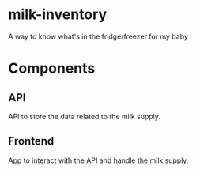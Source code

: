 # milk-inventory
A way to know what's in the fridge/freezer for my baby !

# Components

## API
API to store the data related to the milk supply.

## Frontend
App to interact with the API and handle the milk supply.